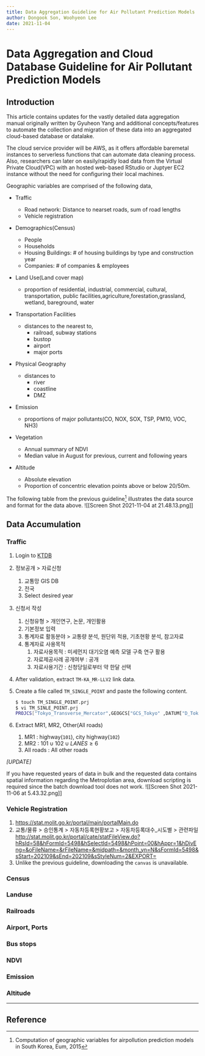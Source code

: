 ```yaml
---
title: Data Aggregation Guideline for Air Pollutant Prediction Models
author: Dongook Son, Woohyeon Lee
date: 2021-11-04
---
```


# Data Aggregation and Cloud Database Guideline for Air Pollutant Prediction Models

## Introduction

This article contains updates for the vastly detailed data aggregation manual originally written by Gyuheon Yang and additional concepts/features to automate the collection and migration of these data into an aggregated cloud-based database or datalake.

The cloud service provider will be AWS, as it offers affordable baremetal instances to serverless functions that can automate data cleaning process. Also, researchers can later on easily/rapidly load data from the Virtual Private Cloud(VPC) with an hosted web-based RStudio or Juptyer EC2 instance without the need for configuring their local machines. 


Geographic variables are comprised of the following data,

- Traffic
    - Road network: Distance to nearset roads, sum of road lengths
    - Vehicle registration
- Demographics(Census)
    - People
    - Households
    - Housing Buildings: # of housing buildings by type and construction year
    - Companies: # of companies & employees 
- Land Use(Land cover map)
    - proportion of residential, industrial, commercial, cultural, transportation, public facilities,agriculture,forestation,grassland, wetland, bareground, water

- Transportation Facilities
    - distances to the nearest to,
        - railroad, subway stations
        - bustop
        - airport
        - major ports
- Physical Geography
    - distances to
        - river
        - coastline
        - DMZ
- Emission
    - proportions of major pollutants(CO, NOX, SOX, TSP, PM10, VOC, NH3)
- Vegetation
    - Annual summary of NDVI
    - Median value in August for previous, current and following years
- Altitude
    - Absolute elevation
    - Proportion of concentric elevation points above or below 20/50m. 


The following table from the previous guideline[^1] illustrates the data source and format for the data above.
![[Screen Shot 2021-11-04 at 21.48.13.png]]

## Data Accumulation

### Traffic
1. Login to [KTDB](https://www.ktdb.go.kr/)
2. 정보공개 > 자료신청
	1. 교통망 GIS DB
	2. 전국
	3. Select desired year
3. 신청서 작성
	1. 신청유형 > 개인연구, 논문, 개인활용
	2. 기본정보 입력
	3. 통계자료 활동분야 > 교통량 분석, 원단위 적용, 기초현황 분석, 참고자료
	4. 통계자료 사용목적 
		1. 자료사용목적 : 미세먼지 대기오염 예측 모델 구축 연구 활용
		2. 자료제공사례 공개여부 : 공개
		3. 자료사용기간 : 신청당일로부터 약 한달 선택
4. After validation, extract `TM-KA_MR-LLV2` link data.
5. Create a file called `TM_SINGLE_POINT` and paste the following content.
	```bash
	$ touch TM_SINGLE_POINT.prj
	$ vi TM_SINLE_POINT.prj
	PROJCS["Tokyo_Transverse_Mercator",GEOGCS["GCS_Tokyo" ,DATUM["D_Tokyo",SPHEROID["Bessel_1841",6377397.155,299 .1528128]],PRIMEM["Greenwich",0.0],UNIT["Degree",0.0174532 925199433]],PROJECTION["Transverse_Mercator"],PARAMETE R["False_Easting",400000.0],PARAMETER["False_Northing",60 0000.0],PARAMETER["Central_Meridian",128.0000],PARAMET ER["Scale_Factor",0.9999],PARAMETER["Latitude_Of_Origin", 38.0],UNIT["Meter",1.0]]
	```

6. Extract MR1, MR2, Other(All roads)
	1. MR1 : highway(`101`), city highway(`102`)
	2. MR2 : $101 \cup 102 \cup LANES \ge 6$
	3. All roads : All other roads

*[UPDATE]*

If you have requested years of data in bulk and the requested data contains spatial information regarding the Metroplotian area, download scripting is required since the batch download tool does not work. 
![[Screen Shot 2021-11-06 at 5.43.32.png]]





### Vehicle Registration
1. https://stat.molit.go.kr/portal/main/portalMain.do
2. 교통/물류 > 승인통계 > 자동차등록현황보고 > 자동차등록대수_시도별 > 관련파일
http://stat.molit.go.kr/portal/cate/statFileView.do?hRsId=58&hFormId=5498&hSelectId=5498&hPoint=00&hAppr=1&hDivEng=&oFileName=&rFileName=&midpath=&month_yn=N&sFormId=5498&sStart=202109&sEnd=202109&sStyleNum=2&EXPORT=
3. Unlike the previous guideline, downloading the `canvas` is unavailable. 

### Census

### Landuse

### Railroads

### Airport, Ports

### Bus stops

### NDVI

### Emission

### Altitude




---

## Reference

[^1]: Computation of geographic variables for airpollution prediction models in South Korea, Eum, 2015
[^2]: Geodatabase: Best Practices, Flanagan M., ESRI Federal GIS conference, 2019
